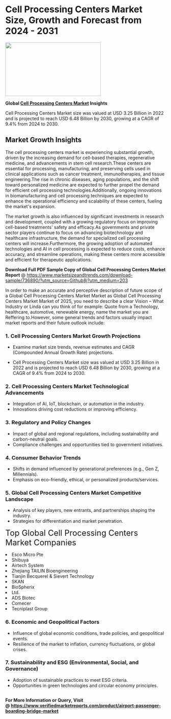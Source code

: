 <H1>Cell Processing Centers Market Size, Growth and Forecast from 2024 - 2031</H1><img class="aligncenter size-medium wp-image-584254" src="https://thirdeyenews.in/wp-content/uploads/2024/09/Global-Market-Research-300x168.jpeg" alt="" width="300" height="168" /><p><strong>Global&nbsp;<a href="https://www.marketsizeandtrends.com/download-sample/736890/?utm_source=Github8j?utm_medium=203">Cell Processing Centers Market</a> Insights</strong></p><p>Cell Processing Centers Market size was valued at USD 3.25 Billion in 2022 and is projected to reach USD 6.48 Billion by 2030, growing at a CAGR of 9.4% from 2024 to 2030.</p><p><h2>Market Growth Insights</h2> <p>The cell processing centers market is experiencing substantial growth, driven by the increasing demand for cell-based therapies, regenerative medicine, and advancements in stem cell research.These centers are essential for processing, manufacturing, and preserving cells used in clinical applications such as cancer treatment, immunotherapies, and tissue engineering.The rise in chronic diseases, aging populations, and the shift toward personalized medicine are expected to further propel the demand for efficient cell processing technologies.Additionally, ongoing innovations in biomanufacturing and cell processing techniques are expected to enhance the operational efficiency and scalability of these centers, fueling the market's expansion.</p> <p>The market growth is also influenced by significant investments in research and development, coupled with a growing regulatory focus on improving cell-based treatments' safety and efficacy.As governments and private sector players continue to focus on advancing biotechnology and healthcare infrastructure, the demand for specialized cell processing centers will increase.Furthermore, the growing adoption of automated technologies and AI in cell processing is expected to reduce costs, enhance accuracy, and streamline operations, making these centers more accessible and efficient for therapeutic applications.</p> <p><span class=""><strong>Download Full PDF Sample Copy of Global Cell Processing Centers Market Report</strong> @ <a href="https://www.marketsizeandtrends.com/download-sample/736890/?utm_source=Github8j?utm_medium=203" target="_blank">https://www.marketsizeandtrends.com/download-sample/736890/?utm_source=Github8j?utm_medium=203</a></span></p><p>In order to make an accurate and perceptive description of future scope of a Global&nbsp;Cell Processing Centers Market Market as Global&nbsp;Cell Processing Centers Market Market of 2025, you need to describe a clear Vision &ndash; What Industry or Linda can you think of for example: Quote from a Technology, healthcare, automotive, renewable energy, name the market you are Reffering to.However, some general trends and factors usually impact market reports and their future outlook include:</p><h3>1.&nbsp;<strong>Cell Processing Centers Market Growth Projections</strong></h3><ul><li>Examine market size trends, revenue estimates and CAGR (Compounded Annual Growth Rate) projections.</li><li><p>Cell Processing Centers Market size was valued at USD 3.25 Billion in 2022 and is projected to reach USD 6.48 Billion by 2030, growing at a CAGR of 9.4% from 2024 to 2030.</p></li></ul><h3>2.&nbsp;<strong>Cell Processing Centers Market Technological Advancements</strong></h3><ul><li>Integration of AI, IoT, blockchain, or automation in the industry.</li><li>Innovations driving cost reductions or improving efficiency.</li></ul><h3>3.&nbsp;<strong>Regulatory and Policy Changes</strong></h3><ul><li>Impact of global and regional regulations, including sustainability and carbon-neutral goals.</li><li>Compliance challenges and opportunities tied to government initiatives.</li></ul><h3>4.&nbsp;<strong>Consumer Behavior Trends</strong></h3><ul><li>Shifts in demand influenced by generational preferences (e.g., Gen Z, Millennials).</li><li>Emphasis on eco-friendly, ethical, or personalized products/services.</li></ul><h3>5.&nbsp;<strong>Global Cell Processing Centers Market Competitive Landscape</strong></h3><ul><li>Analysis of key players, new entrants, and partnerships shaping the industry.</li><li>Strategies for differentiation and market penetration.</li></ul><p data-pm-slice="1 1 []"><span style="color: inherit; font-family: inherit; font-size: 25px;">Top Global Cell Processing Centers Market Companies</span></p><div class="" data-test-id=""><p><li>Esco Micro Pte</li><li> Shibuya</li><li> Airtech System</li><li> Zhejiang TAILIN Bioengineering</li><li> Tianjin Becquerel & Sievert Technology</li><li> SKAN</li><li> BioSpherix</li><li> Ltd.</li><li> ADS Biotec</li><li> Comecer</li><li> Tecniplast Group</li></p></div><h3>6.&nbsp;<strong>Economic and Geopolitical Factors</strong></h3><ul><li>Influence of global economic conditions, trade policies, and geopolitical events.</li><li>Resilience of the market to inflation, currency fluctuations, or global crises.</li></ul><h3>7.&nbsp;<strong>Sustainability and ESG (Environmental, Social, and Governance)</strong></h3><ul><li>Adoption of sustainable practices to meet ESG criteria.</li><li>Opportunities in green technologies and circular economy principles.</li></ul><h2><strong style="font-size: 14px;">For More Information or Query, Visit @&nbsp;</strong><a style="background-color: #ffffff; font-size: 14px;" href="https://www.marketsizeandtrends.com/report/cell-processing-centers-market/" target="_blank">https://www.verifiedmarketreports.com/product/airport-passenger-boarding-bridge-market</a></h2>